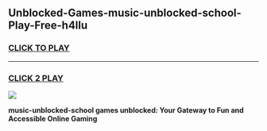 
## Unblocked-Games-music-unblocked-school-Play-Free-h4llu
<h3>
<a href="https://premium76.site?title=music-unblocked-school&ref=10A">CLICK TO PLAY</a></h3>
<hr>

<h3>
<a href="https://premium76.site?title=music-unblocked-school&ref=10A">CLICK 2 PLAY</a>
  
</h3>

<a href="https://premium76.site?title=music-unblocked-school&ref=10A"><img src="https://clearcache.store/games.png"></a>


**music-unblocked-school games unblocked: Your Gateway to Fun and Accessible Online Gaming**

